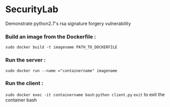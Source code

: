# SecurityLab

Demonstrate python2.7's rsa signature forgery vulnerability

### Build an image from the Dockerfile :
`sudo docker build -t imagename PATH_TO_DOCKERFILE`

### Run the server :
`sudo docker run --name ="containername" imagename`

### Run the client :
`sudo docker exec -it containername bash`
`python client.py`
`exit` to exit the container bash

